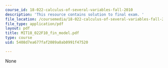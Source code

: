 ```yaml
---
course_id: 18-022-calculus-of-several-variables-fall-2010
description: 'This resource contains solution to final exam. '
file_location: /coursemedia/18-022-calculus-of-several-variables-fall-2010/5408d7ea677faf2089a8ab0991f47520_MIT18_022F10_fin_model.pdf
file_type: application/pdf
layout: pdf
title: MIT18_022F10_fin_model.pdf
type: course
uid: 5408d7ea677faf2089a8ab0991f47520

---
```

None